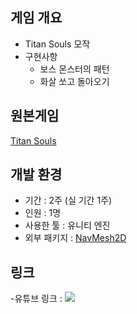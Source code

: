 
## 게임 개요
- Titan Souls 모작
- 구현사항
  - 보스 몬스터의 패턴
  - 화살 쏘고 돌아오기

## 원본게임
[Titan Souls](https://store.steampowered.com/app/297130/Titan_Souls/?l=koreana&cc=ua)

## 개발 환경
- 기간 : 2주 (실 기간 1주)
- 인원 : 1명
- 사용한 툴 : 유니티 엔진
- 외부 패키지 : [NavMesh2D](https://github.com/h8man/NavMeshPlus)

## 링크
-유튜브 링크 : <a href="https://youtu.be/y8OuM0p3vjo"><img src="https://img.shields.io/badge/Youtube-FF0000?style=for-the-badge&logo=Youtube&logoColor=white"></a>
